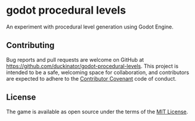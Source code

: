 # godot procedural levels

An experiment with procedural level generation using Godot Engine.

## Contributing

Bug reports and pull requests are welcome on GitHub at https://github.com/duckinator/godot-procedural-levels. This project is intended to be a safe, welcoming space for collaboration, and contributors are expected to adhere to the [Contributor Covenant](http://contributor-covenant.org) code of conduct.

## License

The game is available as open source under the terms of the [MIT License](http://opensource.org/licenses/MIT).
